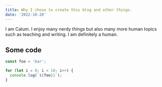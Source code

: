 ```yaml
---
title: Why I chose to create this blog and other things.
date: '2022-10-28'
---
```


I am Calum. I enjoy many nerdy things but also many more human topics such as teaching and writing. I am definitely a human.

## Some code

```js
const foo = 'bar';

for (let i = 0; i < 10; i++) {
  console.log(`${foo}i`);
}
```
